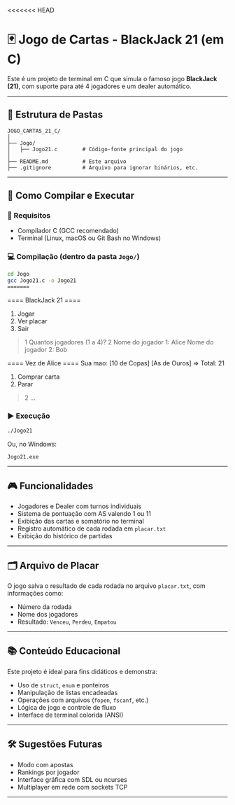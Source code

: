 <<<<<<< HEAD

# 🃏 Jogo de Cartas - BlackJack 21 (em C)

Este é um projeto de terminal em C que simula o famoso jogo **BlackJack (21)**, com suporte para até 4 jogadores e um dealer automático.

---

## 📁 Estrutura de Pastas

```
JOGO_CARTAS_21_C/
│
├── Jogo/
│   ├── Jogo21.c        # Código-fonte principal do jogo
│
├── README.md           # Este arquivo
├── .gitignore          # Arquivo para ignorar binários, etc.
```

---

## 🚀 Como Compilar e Executar

### 🔧 Requisitos
- Compilador C (GCC recomendado)
- Terminal (Linux, macOS ou Git Bash no Windows)

### 💻 Compilação (dentro da pasta `Jogo/`)
```bash
cd Jogo
gcc Jogo21.c -o Jogo21
=======
```
==== BlackJack 21 ====
1. Jogar
2. Ver placar
3. Sair
> 1
Quantos jogadores (1 a 4)? 2
Nome do jogador 1: Alice
Nome do jogador 2: Bob

==== Vez de Alice ====
Sua mao:
[10 de Copas] [As de Ouros] => Total: 21
1. Comprar carta
2. Parar
> 2
...

### ▶️ Execução
```bash
./Jogo21
```
Ou, no Windows:
```bash
Jogo21.exe
```

---

## 🎮 Funcionalidades

- Jogadores e Dealer com turnos individuais
- Sistema de pontuação com AS valendo 1 ou 11
- Exibição das cartas e somatório no terminal
- Registro automático de cada rodada em `placar.txt`
- Exibição do histórico de partidas

---

## 🗂️ Arquivo de Placar

O jogo salva o resultado de cada rodada no arquivo `placar.txt`, com informações como:

- Número da rodada
- Nome dos jogadores
- Resultado: `Venceu`, `Perdeu`, `Empatou`

---

## 📚 Conteúdo Educacional

Este projeto é ideal para fins didáticos e demonstra:

- Uso de `struct`, `enum` e ponteiros
- Manipulação de listas encadeadas
- Operações com arquivos (`fopen`, `fscanf`, etc.)
- Lógica de jogo e controle de fluxo
- Interface de terminal colorida (ANSI)

---

## 🛠️ Sugestões Futuras

- Modo com apostas
- Rankings por jogador
- Interface gráfica com SDL ou ncurses
- Multiplayer em rede com sockets TCP

---
